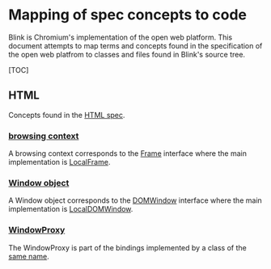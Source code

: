 # Mapping of spec concepts to code

Blink is Chromium's implementation of the open web platform. This document
attempts to map terms and concepts found in the specification of the open web
platfrom to classes and files found in Blink's source tree.

[TOC]

## HTML

Concepts found in the [HTML spec](https://html.spec.whatwg.org/).

### [browsing context](https://html.spec.whatwg.org/#browsing-context)

A browsing context corresponds to the
[Frame](https://cs.chromium.org/src/third_party/WebKit/Source/core/frame/Frame.h)
interface where the main implementation is
[LocalFrame](https://cs.chromium.org/src/third_party/WebKit/Source/core/frame/LocalFrame.h).

### [Window object](https://html.spec.whatwg.org/#window)

A Window object corresponds to the
[DOMWindow](https://cs.chromium.org/src/third_party/WebKit/Source/core/frame/DOMWindow.h)
interface where the main implementation is
[LocalDOMWindow](https://cs.chromium.org/src/third_party/WebKit/Source/core/frame/LocalDOMWindow.h).

### [WindowProxy](https://html.spec.whatwg.org/#windowproxy)

The WindowProxy is part of the bindings implemented by a class of the [same
name](https://cs.chromium.org/Source/bindings/core/v8/WindowProxy.h).
